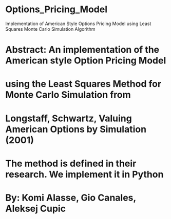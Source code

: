 # Options_Pricing_Model
Implementation of American Style Options Pricing Model using Least Squares Monte Carlo Simulation Algorithm

# Abstract: An implementation of the American style Option Pricing Model
# using the Least Squares Method for Monte Carlo Simulation from 
# Longstaff, Schwartz, Valuing American Options by Simulation (2001)

# The method is defined in their research. We implement it in Python

# By: Komi Alasse, Gio Canales, Aleksej Cupic 

